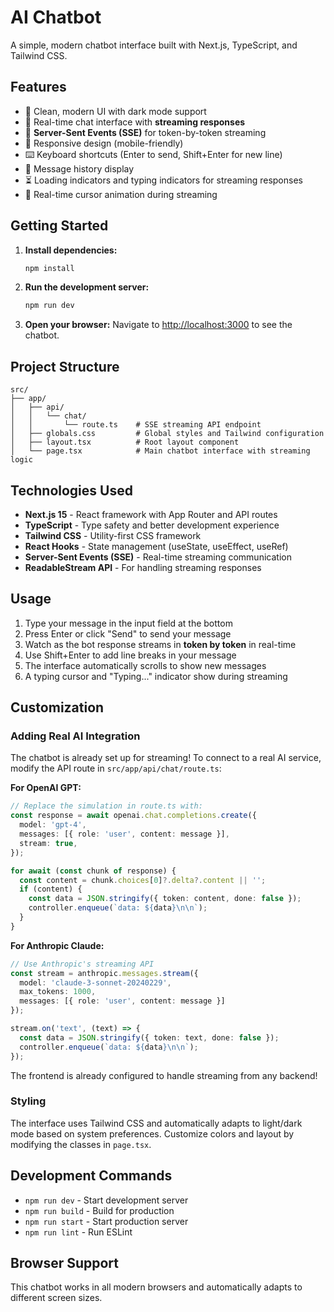 # AI Chatbot

A simple, modern chatbot interface built with Next.js, TypeScript, and Tailwind CSS.

## Features

- 🎨 Clean, modern UI with dark mode support
- 💬 Real-time chat interface with **streaming responses**
- 🔄 **Server-Sent Events (SSE)** for token-by-token streaming
- 📱 Responsive design (mobile-friendly)
- ⌨️ Keyboard shortcuts (Enter to send, Shift+Enter for new line)
- 🔄 Message history display
- ⏳ Loading indicators and typing indicators for streaming responses
- 💫 Real-time cursor animation during streaming

## Getting Started

1. **Install dependencies:**
   ```bash
   npm install
   ```

2. **Run the development server:**
   ```bash
   npm run dev
   ```

3. **Open your browser:**
   Navigate to [http://localhost:3000](http://localhost:3000) to see the chatbot.

## Project Structure

```
src/
├── app/
│   ├── api/
│   │   └── chat/
│   │       └── route.ts    # SSE streaming API endpoint
│   ├── globals.css         # Global styles and Tailwind configuration
│   ├── layout.tsx          # Root layout component
│   └── page.tsx            # Main chatbot interface with streaming logic
```

## Technologies Used

- **Next.js 15** - React framework with App Router and API routes
- **TypeScript** - Type safety and better development experience
- **Tailwind CSS** - Utility-first CSS framework
- **React Hooks** - State management (useState, useEffect, useRef)
- **Server-Sent Events (SSE)** - Real-time streaming communication
- **ReadableStream API** - For handling streaming responses

## Usage

1. Type your message in the input field at the bottom
2. Press Enter or click "Send" to send your message
3. Watch as the bot response streams in **token by token** in real-time
4. Use Shift+Enter to add line breaks in your message
5. The interface automatically scrolls to show new messages
6. A typing cursor and "Typing..." indicator show during streaming

## Customization

### Adding Real AI Integration

The chatbot is already set up for streaming! To connect to a real AI service, modify the API route in `src/app/api/chat/route.ts`:

**For OpenAI GPT:**
```typescript
// Replace the simulation in route.ts with:
const response = await openai.chat.completions.create({
  model: 'gpt-4',
  messages: [{ role: 'user', content: message }],
  stream: true,
});

for await (const chunk of response) {
  const content = chunk.choices[0]?.delta?.content || '';
  if (content) {
    const data = JSON.stringify({ token: content, done: false });
    controller.enqueue(`data: ${data}\n\n`);
  }
}
```

**For Anthropic Claude:**
```typescript
// Use Anthropic's streaming API
const stream = anthropic.messages.stream({
  model: 'claude-3-sonnet-20240229',
  max_tokens: 1000,
  messages: [{ role: 'user', content: message }]
});

stream.on('text', (text) => {
  const data = JSON.stringify({ token: text, done: false });
  controller.enqueue(`data: ${data}\n\n`);
});
```

The frontend is already configured to handle streaming from any backend!

### Styling

The interface uses Tailwind CSS and automatically adapts to light/dark mode based on system preferences. Customize colors and layout by modifying the classes in `page.tsx`.

## Development Commands

- `npm run dev` - Start development server
- `npm run build` - Build for production
- `npm run start` - Start production server
- `npm run lint` - Run ESLint

## Browser Support

This chatbot works in all modern browsers and automatically adapts to different screen sizes.